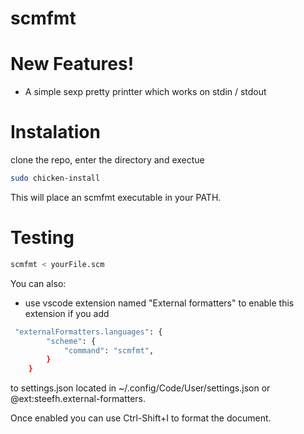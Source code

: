 # scmfmt


# New Features!

  - A simple sexp pretty printter which works on stdin / stdout


# Instalation
clone the repo, enter the directory and exectue 

```sh
sudo chicken-install
```

This will place an scmfmt executable in your PATH.


# Testing

```sh
scmfmt < yourFile.scm
```

You can also:
  - use vscode extension named "External formatters" to enable this extension if you add 
 
```sh
 "externalFormatters.languages": {
        "scheme": {
            "command": "scmfmt",
        }
    }
```

to settings.json located in ~/.config/Code/User/settings.json or @ext:steefh.external-formatters.

Once enabled you can use Ctrl-Shift+I to format the document.
